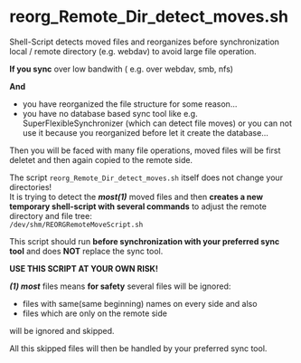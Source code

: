 # reorg_Remote_Dir_detect_moves.sh

Shell-Script detects moved files and reorganizes before synchronization local / remote directory (e.g. webdav) to avoid large file operation.

**If you sync** over low bandwith ( e.g. over webdav, smb, nfs)

**And**
   * you have reorganized the file structure for some reason...
   * you have no database based sync tool like e.g. SuperFlexibleSynchronizer (which can detect file moves) or you can not use it because you reorganized before let it create the database...

Then you will be faced with many file operations, moved files will be first deletet and then again copied to the remote side. 

The script ` reorg_Remote_Dir_detect_moves.sh ` itself does not change your directories!  
It is trying to detect the **_most(1)_** moved files and then **creates a new temporary shell-script with several commands** to adjust the remote directory and file tree:  
` /dev/shm/REORGRemoteMoveScript.sh `
 
This script should run **before synchronization with your preferred sync tool** and 
does **NOT** replace the sync tool.

**USE THIS SCRIPT AT YOUR OWN RISK!**   

 
 
 
**_(1) most_** files means **for safety** several files will be ignored:
   * files with same(same beginning) names on every side and also
   * files which are only on the remote side
 
will be ignored and skipped.

All this skipped files will then be handled by your preferred sync tool.

